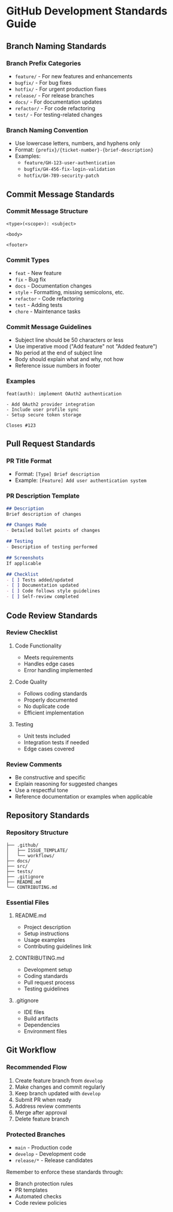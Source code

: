 # GitHub Development Standards Guide

## Branch Naming Standards

### Branch Prefix Categories
- `feature/` - For new features and enhancements
- `bugfix/` - For bug fixes
- `hotfix/` - For urgent production fixes
- `release/` - For release branches
- `docs/` - For documentation updates
- `refactor/` - For code refactoring
- `test/` - For testing-related changes

### Branch Naming Convention
- Use lowercase letters, numbers, and hyphens only
- Format: `{prefix}/{ticket-number}-{brief-description}`
- Examples:
  - `feature/GH-123-user-authentication`
  - `bugfix/GH-456-fix-login-validation`
  - `hotfix/GH-789-security-patch`

## Commit Message Standards

### Commit Message Structure
```
<type>(<scope>): <subject>

<body>

<footer>
```

### Commit Types
- `feat` - New feature
- `fix` - Bug fix
- `docs` - Documentation changes
- `style` - Formatting, missing semicolons, etc.
- `refactor` - Code refactoring
- `test` - Adding tests
- `chore` - Maintenance tasks

### Commit Message Guidelines
- Subject line should be 50 characters or less
- Use imperative mood ("Add feature" not "Added feature")
- No period at the end of subject line
- Body should explain what and why, not how
- Reference issue numbers in footer

### Examples
```
feat(auth): implement OAuth2 authentication

- Add OAuth2 provider integration
- Include user profile sync
- Setup secure token storage

Closes #123
```

## Pull Request Standards

### PR Title Format
- Format: `[Type] Brief description`
- Example: `[Feature] Add user authentication system`

### PR Description Template
```markdown
## Description
Brief description of changes

## Changes Made
- Detailed bullet points of changes

## Testing
- Description of testing performed

## Screenshots
If applicable

## Checklist
- [ ] Tests added/updated
- [ ] Documentation updated
- [ ] Code follows style guidelines
- [ ] Self-review completed
```

## Code Review Standards

### Review Checklist
1. Code Functionality
   - Meets requirements
   - Handles edge cases
   - Error handling implemented

2. Code Quality
   - Follows coding standards
   - Properly documented
   - No duplicate code
   - Efficient implementation

3. Testing
   - Unit tests included
   - Integration tests if needed
   - Edge cases covered

### Review Comments
- Be constructive and specific
- Explain reasoning for suggested changes
- Use a respectful tone
- Reference documentation or examples when applicable

## Repository Standards

### Repository Structure
```
├── .github/
│   ├── ISSUE_TEMPLATE/
│   └── workflows/
├── docs/
├── src/
├── tests/
├── .gitignore
├── README.md
└── CONTRIBUTING.md
```

### Essential Files
1. README.md
   - Project description
   - Setup instructions
   - Usage examples
   - Contributing guidelines link

2. CONTRIBUTING.md
   - Development setup
   - Coding standards
   - Pull request process
   - Testing guidelines

3. .gitignore
   - IDE files
   - Build artifacts
   - Dependencies
   - Environment files

## Git Workflow

### Recommended Flow
1. Create feature branch from `develop`
2. Make changes and commit regularly
3. Keep branch updated with `develop`
4. Submit PR when ready
5. Address review comments
6. Merge after approval
7. Delete feature branch

### Protected Branches
- `main` - Production code
- `develop` - Development code
- `release/*` - Release candidates

Remember to enforce these standards through:
- Branch protection rules
- PR templates
- Automated checks
- Code review policies
